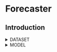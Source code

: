 # Forecaster
## Introduction


<details>
  <summary>DATASET</summary>
  
  ## Heading
  1. Download Raw Kitti 
  2. Extract images
     * With some
     * Sub bullets
</details>

<details>
  <summary>MODEL</summary>
  
  
  1. Download Raw Kitti 
  2. Extract images
     * With some
     * Sub bullets
</details>

